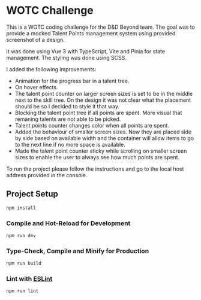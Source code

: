 # WOTC Challenge

This is a WOTC coding challenge for the D&D Beyond team. The goal was to provide a mocked Talent Points management system using provided screenshot of a design.

It was done using Vue 3 with TypeScript, Vite and Pinia for state management. The styling was done using SCSS.

I added the following improvements:

- Animation for the progress bar in a talent tree.
- On hover effects.
- The talent point counter on larger screen sizes is set to be in the middle next to the skill tree. On the design it was not clear what the placement should be so I decided to style it that way.
- Blocking the talent point tree if all points are spent. More visual that remaning talents are not able to be picked.
- Talent points counter changes color when all points are spent.
- Added the behaviour of smaller screen sizes. Now they are placed side by side based on available width and the container will allow items to go to the next line if no more space is available.
- Made the talent point counter sticky while scrolling on smaller screen sizes to enable the user to always see how much points are spent.

To run the project please follow the instructions and go to the local host address provided in the console.

## Project Setup

```sh
npm install
```

### Compile and Hot-Reload for Development

```sh
npm run dev
```

### Type-Check, Compile and Minify for Production

```sh
npm run build
```

### Lint with [ESLint](https://eslint.org/)

```sh
npm run lint
```
